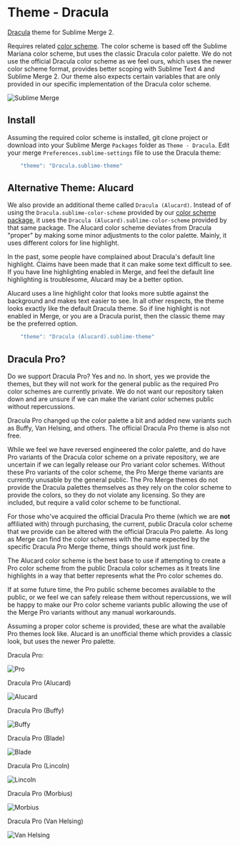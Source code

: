 # Theme - Dracula

[Dracula](https://draculatheme.com/) theme for Sublime Merge 2.

Requires related [color scheme](https://github.com/facelessuser/sublime-dracula-scheme). The color scheme is based off
the Sublime Mariana color scheme, but uses the classic Dracula color palette. We do not use the official Dracula color
scheme as we feel ours, which uses the newer color scheme format, provides better scoping with Sublime Text 4 and
Sublime Merge 2. Our theme also expects certain variables that are only provided in our specific implementation of the
Dracula color scheme.

![Sublime Merge](screenshots/Merge%20-%20Dracula.png)

## Install

Assuming the required color scheme is installed, git clone project or download into your Sublime Merge `Packages`
folder as `Theme - Dracula`. Edit your merge `Preferences.sublime-settings` file to use the Dracula theme:

```js
    "theme": "Dracula.sublime-theme"
```

## Alternative Theme: Alucard

We also provide an additional theme called `Dracula (Alucard)`. Instead of of using the `Dracula.sublime-color-scheme`
provided by our [color scheme package](https://github.com/facelessuser/sublime-dracula-scheme), it uses the
`Dracula (Alucard).sublime-color-scheme` provided by that same package. The Alucard color scheme deviates from Dracula
"proper" by making some minor adjustments to the color palette. Mainly, it uses different colors for line highlight.

In the past, some people have complained about Dracula's default line highlight. Claims have been made that it can make
some text difficult to see. If you have line highlighting enabled in Merge, and feel the default line highlighting is
troublesome, Alucard may be a better option.

Alucard uses a line highlight color that looks more subtle against the background and makes text easier to see. In all
other respects, the theme looks exactly like the default Dracula theme. So if line highlight is not enabled in Merge,
or you are a Dracula purist, then the classic theme may be the preferred option.

```js
    "theme": "Dracula (Alucard).sublime-theme"
```

## Dracula Pro?

Do we support Dracula Pro? Yes and no. In short, yes we provide the themes, but they will not work for the general
public as the required Pro color schemes are currently private. We do not want our repository taken down and are unsure
if we can make the variant color schemes public without repercussions.

Dracula Pro changed up the color palette a bit and added new variants such as Buffy, Van Helsing, and others. The
official Dracula Pro theme is also not free.

While we feel we have reversed engineered the color palette, and do have Pro variants of the Dracula color scheme on a
private repository, we are uncertain if we can legally release our Pro variant color schemes. Without these Pro variants
of the color scheme, the Pro Merge theme variants are currently unusable by the general public. The Pro Merge themes
do not provide the Dracula palettes themselves as they rely on the color scheme to provide the colors, so they do not
violate any licensing. So they are included, but require a valid color scheme to be functional.

For those who've acquired the official Dracula Pro theme (which we are **not** affiliated with) through purchasing, the
current, public Dracula color scheme that we provide can be altered with the official Dracula Pro palette. As long as
Merge can find the color schemes with the name expected by the specific Dracula Pro Merge theme, things should work just
fine.

The Alucard color scheme is the best base to use if attempting to create a Pro color scheme from the public Dracula
color schemes as it treats line highlights in a way that better represents what the Pro color schemes do.

If at some future time, the Pro public scheme becomes available to the public, or we feel we can safely release them
without repercussions, we will be happy to make our Pro color scheme variants public allowing the use of the Merge Pro
variants without any manual workarounds.

Assuming a proper color scheme is provided, these are what the available Pro themes look like. Alucard is an unofficial
theme which provides a classic look, but uses the newer Pro palette.

Dracula Pro:

![Pro](screenshots/Merge%20-%20Pro.png)

Dracula Pro (Alucard)

![Alucard](screenshots/Merge%20-%20Alucard.png)

Dracula Pro (Buffy)

![Buffy](screenshots/Merge%20-%20Buffy.png)

Dracula Pro (Blade)

![Blade](screenshots/Merge%20-%20Blade.png)

Dracula Pro (Lincoln)

![Lincoln](screenshots/Merge%20-%20Lincoln.png)

Dracula Pro (Morbius)

![Morbius](screenshots/Merge%20-%20Morbius.png)

Dracula Pro (Van Helsing)

![Van Helsing](screenshots/Merge%20-%20Van%20Helsing.png)
